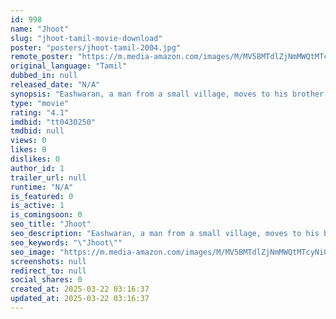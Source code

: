 ```yaml
---
id: 998
name: "Jhoot"
slug: "jhoot-tamil-movie-download"
poster: "posters/jhoot-tamil-2004.jpg"
remote_poster: "https://m.media-amazon.com/images/M/MV5BMTdlZjNmMWQtMTcyNi00ZjQ2LWExYTItOWQ2NGI2MWM4OWQ0XkEyXkFqcGdeQXVyMjA4OTI5NDQ@._V1_SX300.jpg"
original_language: "Tamil"
dubbed_in: null
released_date: "N/A"
synopsis: "Eashwaran, a man from a small village, moves to his brother's house in Chennai with his ailing father. However, his life turns upside-down when his brother incurs the wrath of a local thug."
type: "movie"
rating: "4.1"
imdbid: "tt0430250"
tmdbid: null
views: 0
likes: 0
dislikes: 0
author_id: 1
trailer_url: null
runtime: "N/A"
is_featured: 0
is_active: 1
is_comingsoon: 0
seo_title: "Jhoot"
seo_description: "Eashwaran, a man from a small village, moves to his brother's house in Chennai with his ailing father. However, his life turns upside-down when his brother incurs the wrath of a local thug."
seo_keywords: "\"Jhoot\""
seo_image: "https://m.media-amazon.com/images/M/MV5BMTdlZjNmMWQtMTcyNi00ZjQ2LWExYTItOWQ2NGI2MWM4OWQ0XkEyXkFqcGdeQXVyMjA4OTI5NDQ@._V1_SX300.jpg"
screenshots: null
redirect_to: null
social_shares: 0
created_at: 2025-03-22 03:16:37
updated_at: 2025-03-22 03:16:37
---
```


